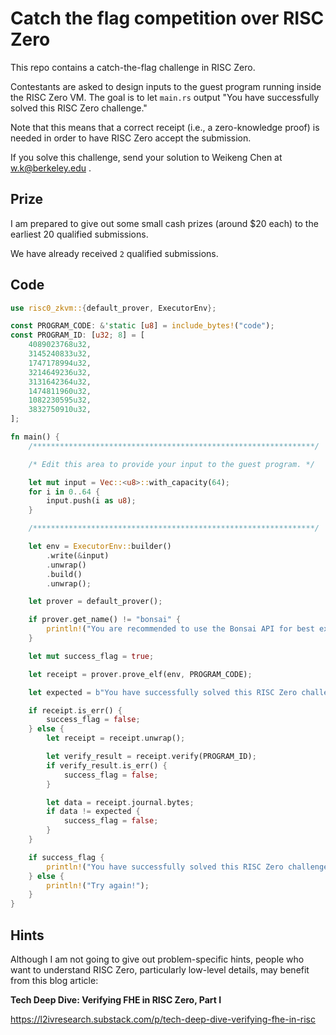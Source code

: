 # Catch the flag competition over RISC Zero

This repo contains a catch-the-flag challenge in RISC Zero. 

Contestants are asked to design inputs to the guest program running inside the RISC Zero VM. The goal is to let `main.rs` output "You have successfully solved this RISC Zero challenge."

Note that this means that a correct receipt (i.e., a zero-knowledge proof) is needed in order to have RISC Zero accept the submission.

If you solve this challenge, send your solution to Weikeng Chen at w.k@berkeley.edu . 

## Prize
I am prepared to give out some small cash prizes (around $20 each) to the earliest 20 qualified submissions.

We have already received `2` qualified submissions. 

## Code
```rust
use risc0_zkvm::{default_prover, ExecutorEnv};

const PROGRAM_CODE: &'static [u8] = include_bytes!("code");
const PROGRAM_ID: [u32; 8] = [
    4089023768u32,
    3145240833u32,
    1747178994u32,
    3214649236u32,
    3131642364u32,
    1474811960u32,
    1082230595u32,
    3832750910u32,
];

fn main() {
    /***************************************************************/

    /* Edit this area to provide your input to the guest program. */

    let mut input = Vec::<u8>::with_capacity(64);
    for i in 0..64 {
        input.push(i as u8);
    }

    /***************************************************************/

    let env = ExecutorEnv::builder()
        .write(&input)
        .unwrap()
        .build()
        .unwrap();

    let prover = default_prover();

    if prover.get_name() != "bonsai" {
        println!("You are recommended to use the Bonsai API for best experience if you have the Bonsai API key.");
    }

    let mut success_flag = true;

    let receipt = prover.prove_elf(env, PROGRAM_CODE);

    let expected = b"You have successfully solved this RISC Zero challenge.".to_vec();

    if receipt.is_err() {
        success_flag = false;
    } else {
        let receipt = receipt.unwrap();

        let verify_result = receipt.verify(PROGRAM_ID);
        if verify_result.is_err() {
            success_flag = false;
        }

        let data = receipt.journal.bytes;
        if data != expected {
            success_flag = false;
        }
    }

    if success_flag {
        println!("You have successfully solved this RISC Zero challenge.");
    } else {
        println!("Try again!");
    }
}

```

## Hints
Although I am not going to give out problem-specific hints, people who want to understand RISC Zero, particularly low-level details, may benefit from this blog article:

**Tech Deep Dive: Verifying FHE in RISC Zero, Part I**

https://l2ivresearch.substack.com/p/tech-deep-dive-verifying-fhe-in-risc
